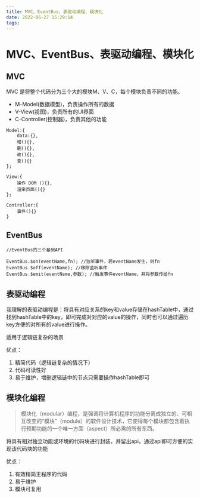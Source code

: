 ```yaml
---
title: MVC、EventBus、表驱动编程、模块化
date: 2022-06-27 15:29:14
tags:
---
```


# MVC、EventBus、表驱动编程、模块化

## MVC

MVC 是将整个代码分为三个大的模块M、V、C，每个模块负责不同的功能。

+ M-Model(数据模型)，负责操作所有的数据
+ V-View(视图)，负责所有的UI界面
+ C-Controller(控制器)，负责其他的功能

```
Model:{
    data:{},
    增(){},
    删(){},
    改(){},
    查(){}
};

View:{
    操作 DOM (){},
    渲染页面(){}
};

Controller:{
    事件(){}
}
```

## EventBus

```
//EventBus的三个基础API

EventBus.$on(eventName,fn); //监听事件，若eventName发生，则fn
EventBus.$off(eventName); //移除监听事件
EventBus.$emit(eventName,参数); //触发事件eventName，并将参数传给fn

```

## 表驱动编程

我理解的表驱动编程是：将具有对应关系的key和value存储在hashTable中，通过找到hashTable中的key，即可完成对对应的value的操作，同时也可以通过遍历key方便的对所有的value进行操作。

适用于逻辑链复杂的场景

优点：
1. 精简代码（逻辑链复杂的情况下）
2. 代码可读性好
3. 易于维护，增删逻辑链中的节点只需要操作hashTable即可

## 模块化编程

> 模块化（modular）编程，是强调将计算机程序的功能分离成独立的、可相互改变的“模块”（module）的软件设计技术，它使得每个模块都包含着执行预期功能的一个唯一方面（aspect）所必需的所有东西。

将具有相对独立功能或环境的代码块进行封装，并留出api，通过api即可方便的实现该代码块的功能

优点：
1. 有效精简主程序的代码
2. 易于维护
3. 模块可复用
